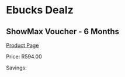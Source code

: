 
# Ebucks Dealz
## ShowMax Voucher - 6 Months
[Product Page](https://www.ebucks.com/web/shop/productSelected.do?prodId=1173095699&catId=704989856)

Price: R594.00

Savings: 


	